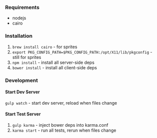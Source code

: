 ### Requirements
* nodejs
* cairo

### Installation
1. `brew install cairo` - for sprites
1. `export PKG_CONFIG_PATH=$PKG_CONFIG_PATH:/opt/X11/lib/pkgconfig` - still for sprites
1. `npm install` - install all server-side deps
1. `bower install` - install all client-side deps

### Development

#### Start Dev Server
`gulp watch` - start dev server, reload when files change

#### Start Test Server
1. `gulp karma` - inject bower deps into karma.conf
1. `karma start` - run all tests, rerun when files change

